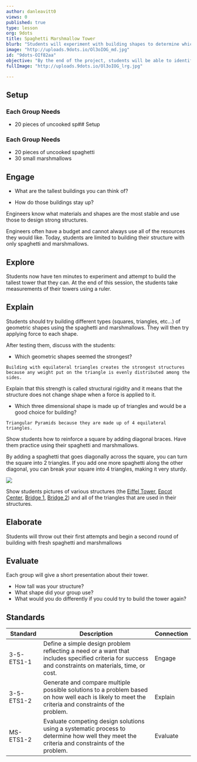 ```yaml
---
author: danleavitt0
views: 0
published: true
type: lesson
org: 9dots
title: Spaghetti Marshmallow Tower
blurb: "Students will experiment with building shapes to determine which are the most stable. #NGSS-3-5-ETS1-1 #NGSS-3-5-ETS1-2 #NGSS-MS-ETS1-2"
image: "http://uploads.9dots.io/Ol3oIOG_md.jpg"
id: "9dots-OIf82aa"
objective: "By the end of the project, students will be able to identify the best shapes for building a tower."
fullImage: "http://uploads.9dots.io/Ol3oIOG_lrg.jpg"

---
```


## Setup
### Each Group Needs

- 20 pieces of uncooked sp## Setup

### Each Group Needs
- 20 pieces of uncooked spaghetti
- 30 small marshmallows

## Engage

- What are the tallest buildings you can think of?

- How do those buildings stay up?

Engineers know what materials and shapes are the most stable and use those to design strong structures.  

Engineers often have a budget and cannot always use all of the resources they would like. Today, students are limited to building their structure with only spaghetti and marshmallows.

## Explore

Students now have ten minutes to experiment and attempt to build the tallest tower that they can. At the end of this session, the students take measurements of their towers using a ruler.

## Explain

Students should try building different types (squares, triangles, etc…) of geometric shapes using the spaghetti and marshmallows. They will then try applying force to each shape. 

After testing them, discuss with the students:

- Which geometric shapes seemed the strongest?

```
Building with equilateral triangles creates the strongest structures because any weight put on the triangle is evenly distributed among the sides.
```

Explain that this strength is called structural rigidity and it means that the structure does not change shape when a force is applied to it.

- Which three dimensional shape is made up of triangles and would be a good choice for building?

```
Triangular Pyramids because they are made up of 4 equilateral triangles.
```

Show students how to reinforce a square by adding diagonal braces. Have them practice using their spaghetti and marshmallows.

By adding a spaghetti that goes diagonally across the square, you can turn the square into 2 triangles. If you add one more spaghetti along the other diagonal, you can break your square into 4 triangles, making it very sturdy.

![](http://uploads.9dots.io/OLy021r_md.jpg)

Show students pictures of various structures (the [Eiffel Tower](http://2.bp.blogspot.com/-GXrvCUupVmE/UcRidMzqxyI/AAAAAAAAnVQ/UbL-ZaCSPx0/s1600/eiffel+tower+metal+frame+close+up+7.jpg), [Epcot Center](http://upload.wikimedia.org/wikipedia/commons/7/7a/Spaceship_Earth_2.jpg), [Bridge 1](http://ns1758.ca/rail/dar-bridge-23712tc-2011dec13.jpg), [Bridge 2](http://passyworldofmathematics.com/Images/pwmImagesFour/BridgeTrianglesOne550x281JPG.jpg)) and all of the triangles that are used in their structures.

## Elaborate

Students will throw out their first attempts and begin a second round of building with fresh spaghetti and marshmallows

## Evaluate

Each group will give a short presentation about their tower. 

- How tall was your structure? 
- What shape did your group use? 
- What would you do differently if you could try to build the tower again?

## Standards

Standard | Description | Connection
--- | --- | ---
3-5-ETS1-1 | Define a simple design problem reflecting a need or a want that includes specified criteria for success and constraints on materials, time, or cost. | Engage
3-5-ETS1-2 | Generate and compare multiple possible solutions to a problem based on how well each is likely to meet the criteria and constraints of the problem. | Explain
MS-ETS1-2 | Evaluate competing design solutions using a systematic process to determine how well they meet the criteria and constraints of the problem. | Evaluate
